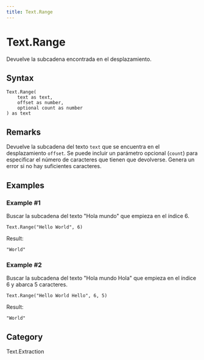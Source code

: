 ```yaml
---
title: Text.Range
---
```


# Text.Range


Devuelve la subcadena encontrada en el desplazamiento.


## Syntax

```powerquery
Text.Range(
    text as text,
    offset as number,
    optional count as number
) as text
```


## Remarks

Devuelve la subcadena del texto <code>text</code> que se encuentra en el desplazamiento <code>offset</code>.    Se puede incluir un parámetro opcional (<code>count</code>) para especificar el número de caracteres que tienen que devolverse. Genera un error si no hay suficientes caracteres.


## Examples

### Example #1 
Buscar la subcadena del texto &#34;Hola mundo&#34; que empieza en el índice 6.
```powerquery
Text.Range("Hello World", 6)
```

Result: 
```powerquery
"World"
```


### Example #2 
Buscar la subcadena del texto &#34;Hola mundo Hola&#34; que empieza en el índice 6 y abarca 5 caracteres.
```powerquery
Text.Range("Hello World Hello", 6, 5)
```

Result: 
```powerquery
"World"
```




## Category
Text.Extraction
